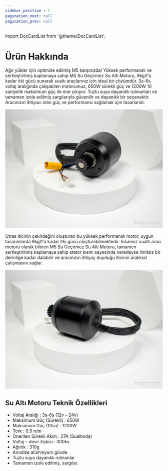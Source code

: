 ```yaml
---
sidebar_position : 1
pagination_next: null
pagination_prev: null
---
```


import DocCardList from '@theme/DocCardList';

# Ürün Hakkında

Ağır yükler için optimize edilmiş M5 karşınızda!
Yüksek performanslı ve sertleştirilmiş kaplamaya sahip M5 Su Geçirmez Su Altı Motoru, 9kg/f’a kadar itki gücü sunarak sualtı araçlarınız için ideal bir çözümdür. 3s-6s voltaj aralığında çalışabilen motorumuz, 650W sürekli güç ve 1200W 10 saniyelik maksimum güç ile öne çıkıyor. Tuzlu suya dayanıklı rulmanları ve tamamen izole edilmiş sargılarıyla güvenilir ve dayanıklı bir seçenektir. Aracınızın ihtiyacı olan güç ve performansı sağlamak için tasarlandı.

![M5 motor](./image/motor-buyuk-2.jpg)

Utras iticinin çekirdeğini oluşturan bu yüksek performanslı motor, uygun tasarımlarda 9kg/f’a kadar itki gücü oluşturabilmektedir. İnsansız sualtı aracı motoru olarak bilinen M5 Su Geçirmez Su Altı Motoru, tamamen sertleştirilmiş kaplamaya sahip stator kısmı sayesinde neredeyse limitsiz bir derinliğe kadar dalabilir ve aracınızın ihtiyaç duyduğu iticinin aralıksız çalışmasını sağlar.

![M5 motor](./image/motor-buyuk-4.jpg)

## Su Altı Motoru Teknik Özellikleri

- Voltaj Aralığı : 3s-6s (12v – 24v)
- Maksimum Güç (Sürekli) : 650W
- Maksimum Güç (10sn) : 1200W
- Tork : 0.9 n/m
- Önerilen Sürekli Akım : 27A (Sualtında)
- Voltaj – devir ilişkisi : 300kv
- Ağırlık : 310g
- Anodize alüminyum gövde
- Tuzlu suya dayanıklı rulmanlar
- Tamamen izole edilmiş, sargılar.

<DocCardList />
